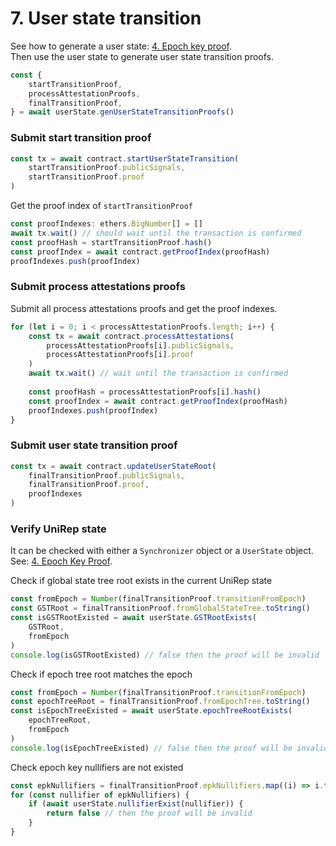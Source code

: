 # 7. User state transition

See how to generate a user state: [4. Epoch key proof](4.-epoch-key-proof.md).\
Then use the user state to generate user state transition proofs.

```typescript
const {
    startTransitionProof,
    processAttestationProofs,
    finalTransitionProof,
} = await userState.genUserStateTransitionProofs()
```

### Submit start transition proof

```typescript
const tx = await contract.startUserStateTransition(
    startTransitionProof.publicSignals,
    startTransitionProof.proof
)
```

Get the proof index of `startTransitionProof`

```typescript
const proofIndexes: ethers.BigNumber[] = []
await tx.wait() // should wait until the transaction is confirmed
const proofHash = startTransitionProof.hash()
const proofIndex = await contract.getProofIndex(proofHash)
proofIndexes.push(proofIndex)
```

### Submit process attestations proofs

Submit all process attestations proofs and get the proof indexes.

```typescript
for (let i = 0; i < processAttestationProofs.length; i++) {
    const tx = await contract.processAttestations(
        processAttestationProofs[i].publicSignals,
        processAttestationProofs[i].proof
    )
    await tx.wait() // wait until the transaction is confirmed
    
    const proofHash = processAttestationProofs[i].hash()
    const proofIndex = await contract.getProofIndex(proofHash)
    proofIndexes.push(proofIndex)
}
```

### Submit user state transition proof

```typescript
const tx = await contract.updateUserStateRoot(
    finalTransitionProof.publicSignals,
    finalTransitionProof.proof,
    proofIndexes
)
```

### Verify UniRep state

It can be checked with either a `Synchronizer` object or a `UserState` object. See: [4. Epoch Key Proof](4.-epoch-key-proof.md#9.-verify-unirep-state).

Check if global state tree root exists in the current UniRep state

```typescript
const fromEpoch = Number(finalTransitionProof.transitionFromEpoch)
const GSTRoot = finalTransitionProof.fromGlobalStateTree.toString()
const isGSTRootExisted = await userState.GSTRootExists(
    GSTRoot, 
    fromEpoch
)
console.log(isGSTRootExisted) // false then the proof will be invalid 
```

Check if epoch tree root matches the epoch

```typescript
const fromEpoch = Number(finalTransitionProof.transitionFromEpoch)
const epochTreeRoot = finalTransitionProof.fromEpochTree.toString()
const isEpochTreeExisted = await userState.epochTreeRootExists(
    epochTreeRoot, 
    fromEpoch
)
console.log(isEpochTreeExisted) // false then the proof will be invalid
```

Check epoch key nullifiers are not existed

```typescript
const epkNullifiers = finalTransitionProof.epkNullifiers.map((i) => i.toString())
for (const nullifier of epkNullifiers) {
    if (await userState.nullifierExist(nullifier)) {
        return false // then the proof will be invalid
    }
}
```
